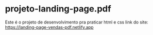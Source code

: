 # projeto-landing-page.pdf
Este é o projeto de  desenvolvimento pra praticar html e css
link do site: https://landing-page-vendas-pdf.netlify.app

